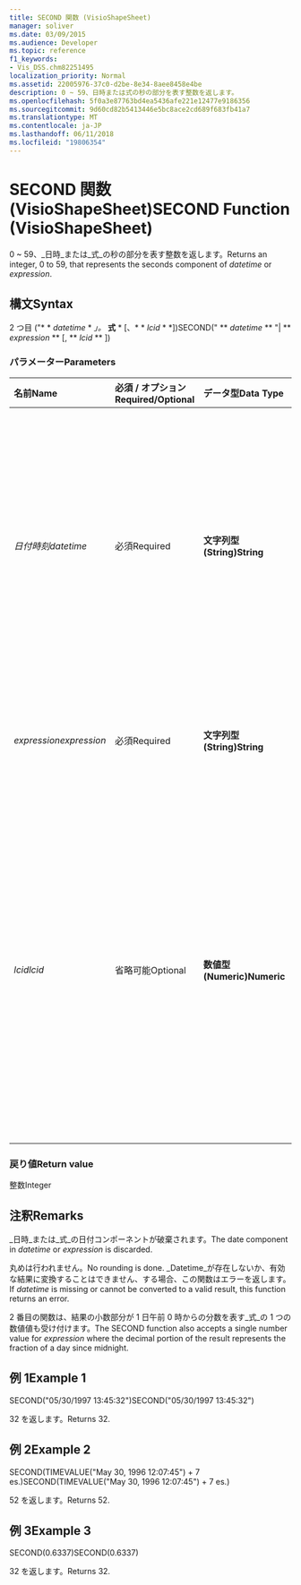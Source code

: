 ```yaml
---
title: SECOND 関数 (VisioShapeSheet)
manager: soliver
ms.date: 03/09/2015
ms.audience: Developer
ms.topic: reference
f1_keywords:
- Vis_DSS.chm82251495
localization_priority: Normal
ms.assetid: 22005976-37c0-d2be-8e34-8aee8458e4be
description: 0 ~ 59、日時または式の秒の部分を表す整数を返します。
ms.openlocfilehash: 5f0a3e87763bd4ea5436afe221e12477e9186356
ms.sourcegitcommit: 9d60cd82b5413446e5bc8ace2cd689f683fb41a7
ms.translationtype: MT
ms.contentlocale: ja-JP
ms.lasthandoff: 06/11/2018
ms.locfileid: "19806354"
---
```

# <a name="second-function-visioshapesheet"></a><span data-ttu-id="d9247-103">SECOND 関数 (VisioShapeSheet)</span><span class="sxs-lookup"><span data-stu-id="d9247-103">SECOND Function (VisioShapeSheet)</span></span>

<span data-ttu-id="d9247-104">0 ~ 59、_日時_または_式_の秒の部分を表す整数を返します。</span><span class="sxs-lookup"><span data-stu-id="d9247-104">Returns an integer, 0 to 59, that represents the seconds component of  _datetime_ or  _expression_.</span></span>
  
## <a name="syntax"></a><span data-ttu-id="d9247-105">構文</span><span class="sxs-lookup"><span data-stu-id="d9247-105">Syntax</span></span>

<span data-ttu-id="d9247-106">2 つ目 ("* * *datetime* * *」。* **式** * [、* * *lcid* * *])</span><span class="sxs-lookup"><span data-stu-id="d9247-106">SECOND(" ** *datetime* ** "| ** *expression* ** [, ** *lcid* ** ])</span></span> 
  
### <a name="parameters"></a><span data-ttu-id="d9247-107">パラメーター</span><span class="sxs-lookup"><span data-stu-id="d9247-107">Parameters</span></span>

|<span data-ttu-id="d9247-108">**名前**</span><span class="sxs-lookup"><span data-stu-id="d9247-108">**Name**</span></span>|<span data-ttu-id="d9247-109">**必須 / オプション**</span><span class="sxs-lookup"><span data-stu-id="d9247-109">**Required/Optional**</span></span>|<span data-ttu-id="d9247-110">**データ型**</span><span class="sxs-lookup"><span data-stu-id="d9247-110">**Data Type**</span></span>|<span data-ttu-id="d9247-111">**説明**</span><span class="sxs-lookup"><span data-stu-id="d9247-111">**Description**</span></span>|
|:-----|:-----|:-----|:-----|
| <span data-ttu-id="d9247-112">_日付時刻_</span><span class="sxs-lookup"><span data-stu-id="d9247-112">_datetime_</span></span> <br/> |<span data-ttu-id="d9247-113">必須</span><span class="sxs-lookup"><span data-stu-id="d9247-113">Required</span></span>  <br/> |<span data-ttu-id="d9247-114">**文字列型 (String)**</span><span class="sxs-lookup"><span data-stu-id="d9247-114">**String**</span></span> <br/> |<span data-ttu-id="d9247-115">日付および時刻として一般的に認識される任意の文字列、または日付および時刻を含んだセルに対する参照を指定します。</span><span class="sxs-lookup"><span data-stu-id="d9247-115">Any string commonly recognized as a date and time or a reference to a cell containing a date and time.</span></span>  <br/> |
| <span data-ttu-id="d9247-116">_expression_</span><span class="sxs-lookup"><span data-stu-id="d9247-116">_expression_</span></span> <br/> |<span data-ttu-id="d9247-117">必須</span><span class="sxs-lookup"><span data-stu-id="d9247-117">Required</span></span>  <br/> |<span data-ttu-id="d9247-118">**文字列型 (String)**</span><span class="sxs-lookup"><span data-stu-id="d9247-118">**String**</span></span> <br/> | <span data-ttu-id="d9247-119">日付および時刻を算出する式を指定します。</span><span class="sxs-lookup"><span data-stu-id="d9247-119">Any expression that yields a date and time.</span></span>  <br/> |
| <span data-ttu-id="d9247-120">_lcid_</span><span class="sxs-lookup"><span data-stu-id="d9247-120">_lcid_</span></span> <br/> |<span data-ttu-id="d9247-121">省略可能</span><span class="sxs-lookup"><span data-stu-id="d9247-121">Optional</span></span>  <br/> |<span data-ttu-id="d9247-122">**数値型 (Numeric)**</span><span class="sxs-lookup"><span data-stu-id="d9247-122">**Numeric**</span></span> <br/> |<span data-ttu-id="d9247-123">現地以外の_datetime_を計算するときに使用されるロケールの識別子です。</span><span class="sxs-lookup"><span data-stu-id="d9247-123">The locale identifier to be used in evaluating a nonlocal  _datetime_.</span></span> <span data-ttu-id="d9247-124">ロケール識別子は、システムのヘッダー ファイルに記載されている番号です。</span><span class="sxs-lookup"><span data-stu-id="d9247-124">The locale identifier is a number described in the system header files.</span></span>  <br/> |
   
### <a name="return-value"></a><span data-ttu-id="d9247-125">戻り値</span><span class="sxs-lookup"><span data-stu-id="d9247-125">Return value</span></span>

<span data-ttu-id="d9247-126">整数</span><span class="sxs-lookup"><span data-stu-id="d9247-126">Integer</span></span>
  
## <a name="remarks"></a><span data-ttu-id="d9247-127">注釈</span><span class="sxs-lookup"><span data-stu-id="d9247-127">Remarks</span></span>

<span data-ttu-id="d9247-128">_日時_または_式_の日付コンポーネントが破棄されます。</span><span class="sxs-lookup"><span data-stu-id="d9247-128">The date component in  _datetime_ or  _expression_ is discarded.</span></span> 
  
<span data-ttu-id="d9247-129">丸めは行われません。</span><span class="sxs-lookup"><span data-stu-id="d9247-129">No rounding is done.</span></span> <span data-ttu-id="d9247-130">_Datetime_が存在しないか、有効な結果に変換することはできません、する場合、この関数はエラーを返します。</span><span class="sxs-lookup"><span data-stu-id="d9247-130">If  _datetime_ is missing or cannot be converted to a valid result, this function returns an error.</span></span> 
  
<span data-ttu-id="d9247-131">2 番目の関数は、結果の小数部分が 1 日午前 0 時からの分数を表す_式_の 1 つの数値値も受け付けます。</span><span class="sxs-lookup"><span data-stu-id="d9247-131">The SECOND function also accepts a single number value for  _expression_ where the decimal portion of the result represents the fraction of a day since midnight.</span></span> 
  
## <a name="example-1"></a><span data-ttu-id="d9247-132">例 1</span><span class="sxs-lookup"><span data-stu-id="d9247-132">Example 1</span></span>

<span data-ttu-id="d9247-133">SECOND("05/30/1997 13:45:32")</span><span class="sxs-lookup"><span data-stu-id="d9247-133">SECOND("05/30/1997 13:45:32")</span></span>
  
<span data-ttu-id="d9247-134">32 を返します。</span><span class="sxs-lookup"><span data-stu-id="d9247-134">Returns 32.</span></span>
  
## <a name="example-2"></a><span data-ttu-id="d9247-135">例 2</span><span class="sxs-lookup"><span data-stu-id="d9247-135">Example 2</span></span>

<span data-ttu-id="d9247-136">SECOND(TIMEVALUE("May 30, 1996 12:07:45") + 7 es.)</span><span class="sxs-lookup"><span data-stu-id="d9247-136">SECOND(TIMEVALUE("May 30, 1996 12:07:45") + 7 es.)</span></span>
  
<span data-ttu-id="d9247-137">52 を返します。</span><span class="sxs-lookup"><span data-stu-id="d9247-137">Returns 52.</span></span>
  
## <a name="example-3"></a><span data-ttu-id="d9247-138">例 3</span><span class="sxs-lookup"><span data-stu-id="d9247-138">Example 3</span></span>

<span data-ttu-id="d9247-139">SECOND(0.6337)</span><span class="sxs-lookup"><span data-stu-id="d9247-139">SECOND(0.6337)</span></span>
  
<span data-ttu-id="d9247-140">32 を返します。</span><span class="sxs-lookup"><span data-stu-id="d9247-140">Returns 32.</span></span>
  

